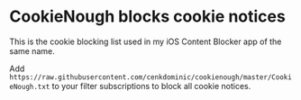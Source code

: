 # CookieNough blocks cookie notices #

This is the cookie blocking list used in my iOS Content Blocker app of the same name.

Add `https://raw.githubusercontent.com/cenkdominic/cookienough/master/CookieNough.txt` to your filter subscriptions to block all cookie notices. 